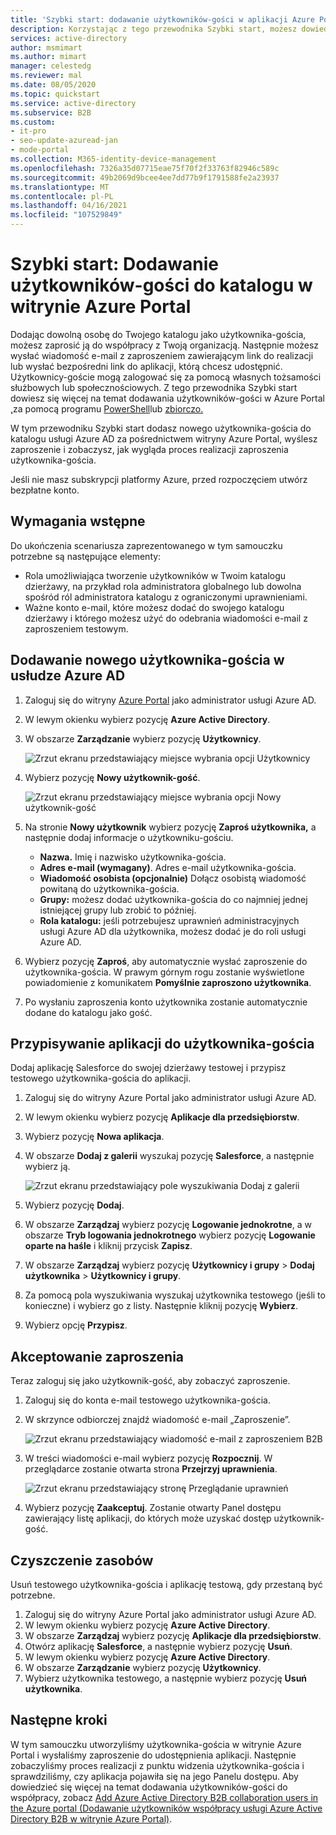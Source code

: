```yaml
---
title: 'Szybki start: dodawanie użytkowników-gości w aplikacji Azure Portal — Azure AD'
description: Korzystając z tego przewodnika Szybki start, możesz dowiedzieć się, jak administratorzy usługi Azure AD mogą dodawać użytkowników-gości B2B w witrynie Azure Portal, oraz zapoznać się z przepływem pracy zaproszenia B2B.
services: active-directory
author: msmimart
ms.author: mimart
manager: celestedg
ms.reviewer: mal
ms.date: 08/05/2020
ms.topic: quickstart
ms.service: active-directory
ms.subservice: B2B
ms.custom:
- it-pro
- seo-update-azuread-jan
- mode-portal
ms.collection: M365-identity-device-management
ms.openlocfilehash: 7326a35d07715eae75f70f2f33763f82946c589c
ms.sourcegitcommit: 49b2069d9bcee4ee7dd77b9f1791588fe2a23937
ms.translationtype: MT
ms.contentlocale: pl-PL
ms.lasthandoff: 04/16/2021
ms.locfileid: "107529849"
---
```

# <a name="quickstart-add-guest-users-to-your-directory-in-the-azure-portal"></a>Szybki start: Dodawanie użytkowników-gości do katalogu w witrynie Azure Portal

Dodając dowolną osobę do Twojego katalogu jako użytkownika-gościa, możesz zaprosić ją do współpracy z Twoją organizacją. Następnie możesz wysłać wiadomość e-mail z zaproszeniem zawierającym link do realizacji lub wysłać bezpośredni link do aplikacji, którą chcesz udostępnić. Użytkownicy-goście mogą zalogować się za pomocą własnych tożsamości służbowych lub społecznościowych. Z tego przewodnika Szybki start dowiesz się więcej na temat dodawania użytkowników-gości w Azure Portal [,](add-users-administrator.md)za pomocą programu [PowerShell](b2b-quickstart-invite-powershell.md)lub [zbiorczo.](tutorial-bulk-invite.md)

W tym przewodniku Szybki start dodasz nowego użytkownika-gościa do katalogu usługi Azure AD za pośrednictwem witryny Azure Portal, wyślesz zaproszenie i zobaczysz, jak wygląda proces realizacji zaproszenia użytkownika-gościa.

Jeśli nie masz subskrypcji platformy Azure, [](https://azure.microsoft.com/free/?WT.mc_id=A261C142F) przed rozpoczęciem utwórz bezpłatne konto.

## <a name="prerequisites"></a>Wymagania wstępne

Do ukończenia scenariusza zaprezentowanego w tym samouczku potrzebne są następujące elementy:

 - Rola umożliwiająca tworzenie użytkowników w Twoim katalogu dzierżawy, na przykład rola administratora globalnego lub dowolna spośród ról administratora katalogu z ograniczonymi uprawnieniami.
 - Ważne konto e-mail, które możesz dodać do swojego katalogu dzierżawy i którego możesz użyć do odebrania wiadomości e-mail z zaproszeniem testowym.

## <a name="add-a-new-guest-user-in-azure-ad"></a>Dodawanie nowego użytkownika-gościa w usłudze Azure AD

1. Zaloguj się do witryny [Azure Portal](https://portal.azure.com/) jako administrator usługi Azure AD.
2. W lewym okienku wybierz pozycję **Azure Active Directory**.
3.  W obszarze **Zarządzanie** wybierz pozycję **Użytkownicy**.

    ![Zrzut ekranu przedstawiający miejsce wybrania opcji Użytkownicy](media/quickstart-add-users-portal/quickstart-users-portal-user.png)

4.  Wybierz pozycję **Nowy użytkownik-gość**.

    ![Zrzut ekranu przedstawiający miejsce wybrania opcji Nowy użytkownik-gość](media/quickstart-add-users-portal/quickstart-users-portal-user-3.png)

5. Na stronie **Nowy użytkownik** wybierz pozycję **Zaproś użytkownika,** a następnie dodaj informacje o użytkowniku-gościu. 

   - **Nazwa.** Imię i nazwisko użytkownika-gościa.
   - **Adres e-mail (wymagany)**. Adres e-mail użytkownika-gościa.
   - **Wiadomość osobista (opcjonalnie)** Dołącz osobistą wiadomość powitaną do użytkownika-gościa.
   - **Grupy:** możesz dodać użytkownika-gościa do co najmniej jednej istniejącej grupy lub zrobić to później.
   - **Rola katalogu:** jeśli potrzebujesz uprawnień administracyjnych usługi Azure AD dla użytkownika, możesz dodać je do roli usługi Azure AD. 

6. Wybierz pozycję **Zaproś**, aby automatycznie wysłać zaproszenie do użytkownika-gościa. W prawym górnym rogu zostanie wyświetlone powiadomienie z komunikatem **Pomyślnie zaproszono użytkownika**. 
7.  Po wysłaniu zaproszenia konto użytkownika zostanie automatycznie dodane do katalogu jako gość.

## <a name="assign-an-app-to-the-guest-user"></a>Przypisywanie aplikacji do użytkownika-gościa
Dodaj aplikację Salesforce do swojej dzierżawy testowej i przypisz testowego użytkownika-gościa do aplikacji.
1.  Zaloguj się do witryny Azure Portal jako administrator usługi Azure AD.
2.  W lewym okienku wybierz pozycję **Aplikacje dla przedsiębiorstw**.
3.  Wybierz pozycję **Nowa aplikacja**.
4. W obszarze **Dodaj z galerii** wyszukaj pozycję **Salesforce**, a następnie wybierz ją.

    ![Zrzut ekranu przedstawiający pole wyszukiwania Dodaj z galerii](media/quickstart-add-users-portal/quickstart-users-portal-select-salesforce.png)
5. Wybierz pozycję **Dodaj**.
6. W obszarze **Zarządzaj** wybierz pozycję **Logowanie jednokrotne**, a w obszarze **Tryb logowania jednokrotnego** wybierz pozycję **Logowanie oparte na haśle** i kliknij przycisk **Zapisz**.
7. W obszarze **Zarządzaj** wybierz pozycję **Użytkownicy i grupy** > **Dodaj użytkownika** > **Użytkownicy i grupy**.
8. Za pomocą pola wyszukiwania wyszukaj użytkownika testowego (jeśli to konieczne) i wybierz go z listy. Następnie kliknij pozycję **Wybierz**.
9. Wybierz opcję **Przypisz**. 

## <a name="accept-the-invitation"></a>Akceptowanie zaproszenia
Teraz zaloguj się jako użytkownik-gość, aby zobaczyć zaproszenie.
1.  Zaloguj się do konta e-mail testowego użytkownika-gościa.
2.  W skrzynce odbiorczej znajdź wiadomość e-mail „Zaproszenie”.

    ![Zrzut ekranu przedstawiający wiadomość e-mail z zaproszeniem B2B](media/quickstart-add-users-portal/quickstart-users-portal-email-small.png)

3.  W treści wiadomości e-mail wybierz pozycję **Rozpocznij**. W przeglądarce zostanie otwarta strona **Przejrzyj uprawnienia**. 

    ![Zrzut ekranu przedstawiający stronę Przeglądanie uprawnień](media/quickstart-add-users-portal/quickstart-users-portal-accept.png)

4. Wybierz pozycję **Zaakceptuj**. Zostanie otwarty Panel dostępu zawierający listę aplikacji, do których może uzyskać dostęp użytkownik-gość.

## <a name="clean-up-resources"></a>Czyszczenie zasobów
Usuń testowego użytkownika-gościa i aplikację testową, gdy przestaną być potrzebne.
1.  Zaloguj się do witryny Azure Portal jako administrator usługi Azure AD.
2.  W lewym okienku wybierz pozycję **Azure Active Directory**.
3.  W obszarze **Zarządzaj** wybierz pozycję **Aplikacje dla przedsiębiorstw**.
4.  Otwórz aplikację **Salesforce**, a następnie wybierz pozycję **Usuń**.
5.  W lewym okienku wybierz pozycję **Azure Active Directory**.
6.  W obszarze **Zarządzanie** wybierz pozycję **Użytkownicy**.
7.  Wybierz użytkownika testowego, a następnie wybierz pozycję **Usuń użytkownika**.

## <a name="next-steps"></a>Następne kroki
W tym samouczku utworzyliśmy użytkownika-gościa w witrynie Azure Portal i wysłaliśmy zaproszenie do udostępnienia aplikacji. Następnie zobaczyliśmy proces realizacji z punktu widzenia użytkownika-gościa i sprawdziliśmy, czy aplikacja pojawiła się na jego Panelu dostępu. Aby dowiedzieć się więcej na temat dodawania użytkowników-gości do współpracy, zobacz [Add Azure Active Directory B2B collaboration users in the Azure portal (Dodawanie użytkowników współpracy usługi Azure Active Directory B2B w witrynie Azure Portal)](add-users-administrator.md).
